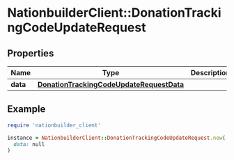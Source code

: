 # NationbuilderClient::DonationTrackingCodeUpdateRequest

## Properties

| Name | Type | Description | Notes |
| ---- | ---- | ----------- | ----- |
| **data** | [**DonationTrackingCodeUpdateRequestData**](DonationTrackingCodeUpdateRequestData.md) |  | [optional] |

## Example

```ruby
require 'nationbuilder_client'

instance = NationbuilderClient::DonationTrackingCodeUpdateRequest.new(
  data: null
)
```

